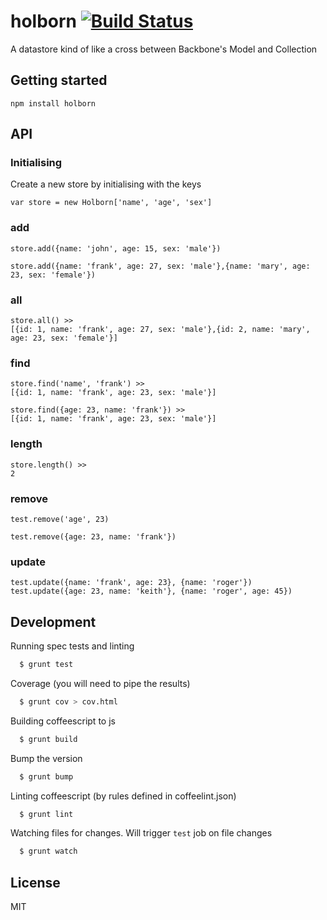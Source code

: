 # holborn [![Build Status](https://secure.travis-ci.org/rnsloan/holborn.png?branch=master)](https://travis-ci.org/rnsloan/holborn)

A datastore kind of like a cross between Backbone's Model and Collection


## Getting started

`npm install holborn`

## API

### Initialising

Create a new store by initialising with the keys

`var store = new Holborn['name', 'age', 'sex']`

### add

`store.add({name: 'john', age: 15, sex: 'male'})`

`store.add({name: 'frank', age: 27, sex: 'male'},{name: 'mary', age: 23, sex: 'female'})`

### all

```
store.all() >>
[{id: 1, name: 'frank', age: 27, sex: 'male'},{id: 2, name: 'mary', age: 23, sex: 'female'}]
```

### find

```
store.find('name', 'frank') >>
[{id: 1, name: 'frank', age: 23, sex: 'male'}]
```

```
store.find({age: 23, name: 'frank'}) >>
[{id: 1, name: 'frank', age: 23, sex: 'male'}]
```

### length

```
store.length() >>
2
```

### remove

`test.remove('age', 23)`

`test.remove({age: 23, name: 'frank'})`


### update

`test.update({name: 'frank', age: 23}, {name: 'roger'})`
`test.update({age: 23, name: 'keith'}, {name: 'roger', age: 45})`


## Development


Running spec tests and linting
```bash
  $ grunt test
```

Coverage (you will need to pipe the results)  
```bash
  $ grunt cov > cov.html
```

Building coffeescript to js  
```bash
  $ grunt build
```

Bump the version
```bash
  $ grunt bump
```

Linting coffeescript (by rules defined in coffeelint.json)
```bash
  $ grunt lint
```

Watching files for changes. Will trigger `test` job on file changes  
```bash
  $ grunt watch
```

## License

MIT
